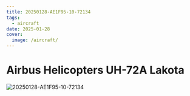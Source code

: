```yaml
---
title: 20250128-AE1F95-10-72134
tags:
  - aircraft
date: 2025-01-28
cover:
  image: /aircraft/
---
```


# Airbus Helicopters UH-72A Lakota

![20250128-AE1F95-10-72134](/aircraft/20250128-AE1F95-10-72134.jpg)